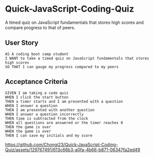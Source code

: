 # Quick-JavaScript-Coding-Quiz
A timed quiz on JavaScript fundamentals that stores high scores and compare progress to that of peers.
## User Story

```
AS A coding boot camp student
I WANT to take a timed quiz on JavaScript fundamentals that stores high scores
SO THAT I can gauge my progress compared to my peers
```

## Acceptance Criteria

```
GIVEN I am taking a code quiz
WHEN I click the start button
THEN a timer starts and I am presented with a question
WHEN I answer a question
THEN I am presented with another question
WHEN I answer a question incorrectly
THEN time is subtracted from the clock
WHEN all questions are answered or the timer reaches 0
THEN the game is over
WHEN the game is over
THEN I can save my initials and my score
```


https://github.com/Chongi23/Quick-JavaScript-Coding-Quiz/assets/129767491/613c66b3-a0fa-4b66-b871-06347fa2ed49

